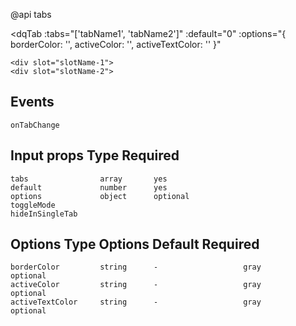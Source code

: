 @api tabs

<dqTab
    :tabs="['tabName1', 'tabName2']"
    :default="0"
    :options="{
            borderColor: '',
            activeColor: '',
            activeTextColor: ''
        }"
>
    <div slot="slotName-1">
    <div slot="slotName-2">
</dqTab>

## Events
    onTabChange

## Input props          Type        Required
    tabs                array       yes
    default             number      yes
    options             object      optional
    toggleMode
    hideInSingleTab

## Options              Type        Options             Default     Required
    borderColor         string      -                   gray        optional
    activeColor         string      -                   gray        optional
    activeTextColor     string      -                   gray        optional
